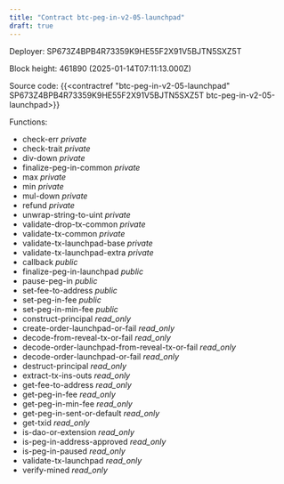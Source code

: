 ```yaml
---
title: "Contract btc-peg-in-v2-05-launchpad"
draft: true
---
```

Deployer: SP673Z4BPB4R73359K9HE55F2X91V5BJTN5SXZ5T


 



Block height: 461890 (2025-01-14T07:11:13.000Z)

Source code: {{<contractref "btc-peg-in-v2-05-launchpad" SP673Z4BPB4R73359K9HE55F2X91V5BJTN5SXZ5T btc-peg-in-v2-05-launchpad>}}

Functions:

* check-err _private_
* check-trait _private_
* div-down _private_
* finalize-peg-in-common _private_
* max _private_
* min _private_
* mul-down _private_
* refund _private_
* unwrap-string-to-uint _private_
* validate-drop-tx-common _private_
* validate-tx-common _private_
* validate-tx-launchpad-base _private_
* validate-tx-launchpad-extra _private_
* callback _public_
* finalize-peg-in-launchpad _public_
* pause-peg-in _public_
* set-fee-to-address _public_
* set-peg-in-fee _public_
* set-peg-in-min-fee _public_
* construct-principal _read_only_
* create-order-launchpad-or-fail _read_only_
* decode-from-reveal-tx-or-fail _read_only_
* decode-order-launchpad-from-reveal-tx-or-fail _read_only_
* decode-order-launchpad-or-fail _read_only_
* destruct-principal _read_only_
* extract-tx-ins-outs _read_only_
* get-fee-to-address _read_only_
* get-peg-in-fee _read_only_
* get-peg-in-min-fee _read_only_
* get-peg-in-sent-or-default _read_only_
* get-txid _read_only_
* is-dao-or-extension _read_only_
* is-peg-in-address-approved _read_only_
* is-peg-in-paused _read_only_
* validate-tx-launchpad _read_only_
* verify-mined _read_only_
